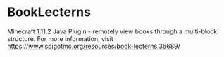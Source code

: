 # BookLecterns
Minecraft 1.11.2 Java Plugin - remotely view books through a multi-block structure. 
For more information, visit https://www.spigotmc.org/resources/book-lecterns.36689/
